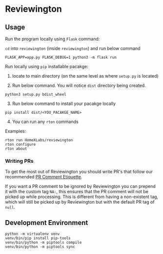 # Reviewington

## Usage

Run the program locally using `Flask` command:

`cd` into `reviewington` (inside `reviewington`) and run below command

```
FLASK_APP=app.py FLASK_DEBUG=1 python3 -m flask run
```

Run locally using `pip` installable pacakge:
1. locate to main directory (on the same level as where `setup.py` is located)

2. Run below command. You will notice `dist` directory being created.
```
python3 setup.py bdist_wheel
```
3. Run below command to install your pacakge locally
```
pip install dist/<YOU_PACAKGE_NAME>
```
4. You can run any `rton` commands

Examples:
```
rton run HomeXLabs/reviewington
rton configure
rton about
```

### Writing PRs

To get the most out of Reviewington you should write PR's that follow our recommended [PR Comment Etiquette](/docs/pr_etiquette.md).

If you want a PR comment to be ignored by Reviewington you can prepend it with the custom tag `NA:`, this ensures that the PR comment will not be picked up while processing.
This is different from having a non-existent tag, which will still be picked up by Reviewington but with the default PR tag of `null`.

## Development Environment

```
python -m virtualenv venv
venv/bin/pip install pip-tools
venv/bin/python -m piptools compile
venv/bin/python -m piptools sync
```

